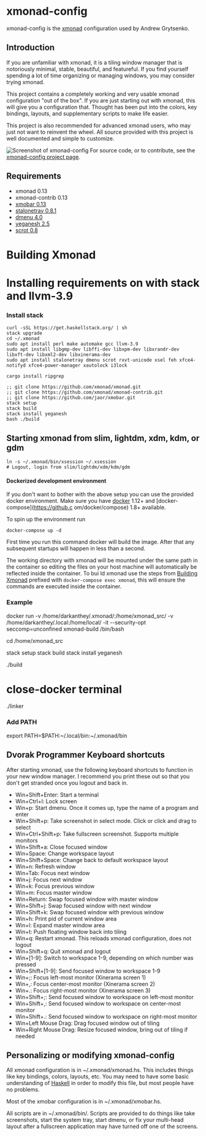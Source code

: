 # xmonad-config
xmonad-config is the [xmonad](http://xmonad.org/) configuration used by Andrew Grytsenko.

## Introduction

If you are unfamiliar with xmonad, it is a tiling window manager that is
notoriously minimal, stable, beautiful, and featureful.  If you find yourself
spending a lot of time organizing or managing windows, you may consider trying
xmonad.

This project contains a completely working and very usable xmonad
configuration "out of the box". If you are just starting out with xmonad,
this will give you a configuration that. Thought has been put into the colors, key bindings, layouts,
and supplementary scripts to make life easier.

This project is also recommended for advanced xmonad users, who may just not
want to reinvent the wheel. All source provided with this project is well
documented and simple to customize.

![Screenshot of xmonad-config](https://raw.github.com/vicfryzel/xmonad-config/master/screenshot.png)
For source code, or to contribute, see the
[xmonad-config project page](http://github.com/vicfryzel/xmonad-config).


## Requirements

* xmonad 0.13
* xmonad-contrib 0.13
* [xmobar 0.13](http://projects.haskell.org/xmobar/)
* [stalonetray 0.8.1](http://stalonetray.sourceforge.net/)
* [dmenu 4.0](http://tools.suckless.org/dmenu/)
* [yeganesh 2.5](http://dmwit.com/yeganesh/)
* [scrot 0.8](http://freshmeat.net/projects/scrot/)


# Building Xmonad
# Installing requirements on with stack and llvm-3.9
### Install stack
    curl -sSL https://get.haskellstack.org/ | sh
    stack upgrade
    cd ~/.xmonad
    sudo apt install perl make automake gcc llvm-3.9
    sudo apt install libgmp-dev libffi-dev libxpm-dev libxrandr-dev libxft-dev libxml2-dev libxinerama-dev
    sudo apt install stalonetray dmenu scrot rxvt-unicode xsel feh xfce4-notifyd xfce4-power-manager xautolock i3lock

    cargo install ripgrep

    ;; git clone https://github.com/xmonad/xmonad.git
    ;; git clone https://github.com/xmonad/xmonad-contrib.git
    ;; git clone https://github.com/jaor/xmobar.git
    stack setup
    stack build
    stack install yeganesh
    bash ./build


## Starting xmonad from slim, lightdm, xdm, kdm, or gdm

    ln -s ~/.xmonad/bin/xsession ~/.xsession
    # Logout, login from slim/lightdm/xdm/kdm/gdm


#### Dockerized development environment

If you don't want to bother with the above setup you can use the provided docker environment.  Make sure you have [docker](https://www.docker.com/) 1.12+ and [docker-compose](https://github.c
om/docker/compose) 1.8+ available.

To spin up the environment run

``` shell
docker-compose up -d
```

First time you run this command docker will build the image.  After that any subsequent startups will happen in less than a second.

The working directory with xmonad will be mounted under the same path in the container so editing the files on your host machine will automatically be reflected inside the container.   To bui
ld xmonad use the steps from [Building Xmonad](#building-xmonad) prefixed with `docker-compose exec xmonad`, this will ensure the commands are executed inside the container.

### Example
docker run -v /home/darkanthey/.xmonad/:/home/xmonad_src/ -v /home/darkanthey/.local:/home/local/ -it --security-opt seccomp=unconfined xmonad-build /bin/bash

cd /home/xmonad_src

stack setup
stack build
stack install yeganesh

./build
# close-docker terminal

./linker

### Add PATH
export PATH=$PATH:~/.local/bin:~/.xmonad/bin


## Dvorak Programmer Keyboard shortcuts 

After starting xmonad, use the following keyboard shortcuts to function in
your new window manager.  I recommend you print these out so that you don't
get stranded once you logout and back in.

* Win+Shift+Enter: Start a terminal
* Win+Ctrl+l: Lock screen
* Win+p: Start dmenu.  Once it comes up, type the name of a program and enter
* Win+Shift+p: Take screenshot in select mode. Click or click and drag to select
* Win+Ctrl+Shift+p: Take fullscreen screenshot. Supports multiple monitors
* Win+Shift+a: Close focused window
* Win+Space: Change workspace layout
* Win+Shift+Space: Change back to default workspace layout
* Win+n: Refresh window
* Win+Tab: Focus next window
* Win+j: Focus next window
* Win+k: Focus previous window
* Win+m: Focus master window
* Win+Return: Swap focused window with master window
* Win+Shift+j: Swap focused window with next window
* Win+Shift+k: Swap focused window with previous window
* Win+h: Print pid of current window area
* Win+l: Expand master window area
* Win+t: Push floating window back into tiling
* Win+q: Restart xmonad. This reloads xmonad configuration, does not logout
* Win+Shift+q: Quit xmonad and logout
* Win+[1-9]: Switch to workspace 1-9, depending on which number was pressed
* Win+Shift+[1-9]: Send focused window to workspace 1-9
* Win+;: Focus left-most monitor (Xinerama screen 1)
* Win+,: Focus center-most monitor (Xinerama screen 2)
* Win+.: Focus right-most monitor (Xinerama screen 3)
* Win+Shift+;: Send focused window to workspace on left-most monitor
* Win+Shift+,: Send focused window to workspace on center-most monitor
* Win+Shift+.: Send focused window to workspace on right-most monitor
* Win+Left Mouse Drag: Drag focused window out of tiling
* Win+Right Mouse Drag: Resize focused window, bring out of tiling if needed


## Personalizing or modifying xmonad-config

All xmonad configuration is in ~/.xmonad/xmonad.hs. This includes
things like key bindings, colors, layouts, etc. You may need to have some
basic understanding of [Haskell](http://www.haskell.org/haskellwiki/Haskell)
in order to modify this file, but most people have no problems.

Most of the xmobar configuration is in ~/.xmonad/xmobar.hs.

All scripts are in ~/.xmonad/bin/. Scripts are provided to do things like
take screenshots, start the system tray, start dmenu, or fix your multi-head
layout after a fullscreen application may have turned off one of the screens.

